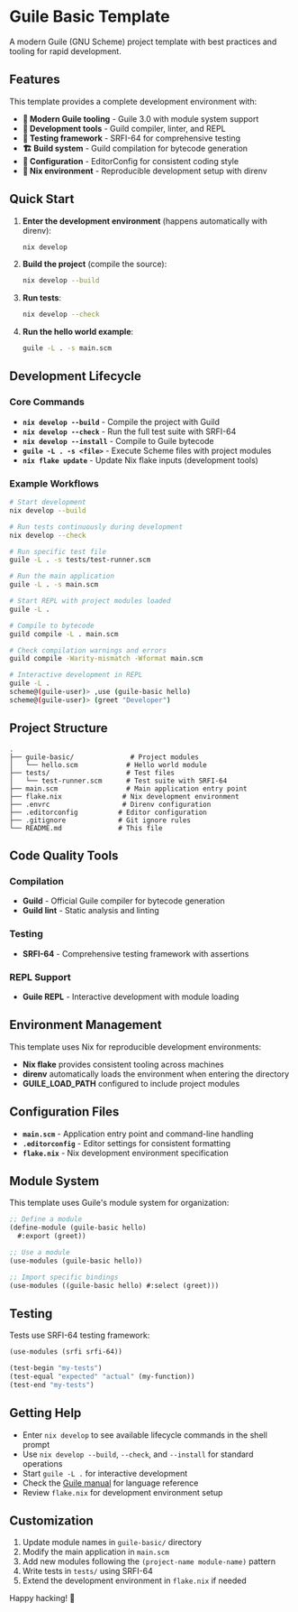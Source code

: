 
# Guile Basic Template

A modern Guile (GNU Scheme) project template with best practices and tooling for rapid development.

## Features

This template provides a complete development environment with:

- **🐧 Modern Guile tooling** - Guile 3.0 with module system support
- **🔧 Development tools** - Guild compiler, linter, and REPL
- **🧪 Testing framework** - SRFI-64 for comprehensive testing
- **🏗️ Build system** - Guild compilation for bytecode generation
- **📝 Configuration** - EditorConfig for consistent coding style
- **🔄 Nix environment** - Reproducible development setup with direnv

## Quick Start

1. **Enter the development environment** (happens automatically with direnv):
   ```bash
   nix develop
   ```

2. **Build the project** (compile the source):
   ```bash
   nix develop --build
   ```

3. **Run tests**:
   ```bash
   nix develop --check
   ```

4. **Run the hello world example**:
   ```bash
   guile -L . -s main.scm
   ```

## Development Lifecycle

### Core Commands

- **`nix develop --build`** - Compile the project with Guild
- **`nix develop --check`** - Run the full test suite with SRFI-64
- **`nix develop --install`** - Compile to Guile bytecode
- **`guile -L . -s <file>`** - Execute Scheme files with project modules
- **`nix flake update`** - Update Nix flake inputs (development tools)

### Example Workflows

```bash
# Start development
nix develop --build

# Run tests continuously during development
nix develop --check

# Run specific test file
guile -L . -s tests/test-runner.scm

# Run the main application
guile -L . -s main.scm

# Start REPL with project modules loaded
guile -L .

# Compile to bytecode
guild compile -L . main.scm

# Check compilation warnings and errors
guild compile -Warity-mismatch -Wformat main.scm

# Interactive development in REPL
guile -L .
scheme@(guile-user)> ,use (guile-basic hello)
scheme@(guile-user)> (greet "Developer")
```

## Project Structure

```
.
├── guile-basic/              # Project modules
│   └── hello.scm            # Hello world module
├── tests/                   # Test files
│   └── test-runner.scm      # Test suite with SRFI-64
├── main.scm                 # Main application entry point
├── flake.nix               # Nix development environment
├── .envrc                  # Direnv configuration
├── .editorconfig          # Editor configuration
├── .gitignore             # Git ignore rules
└── README.md              # This file
```

## Code Quality Tools

### Compilation
- **Guild** - Official Guile compiler for bytecode generation
- **Guild lint** - Static analysis and linting

### Testing
- **SRFI-64** - Comprehensive testing framework with assertions

### REPL Support
- **Guile REPL** - Interactive development with module loading

## Environment Management

This template uses Nix for reproducible development environments:

- **Nix flake** provides consistent tooling across machines
- **direnv** automatically loads the environment when entering the directory
- **GUILE_LOAD_PATH** configured to include project modules

## Configuration Files

- **`main.scm`** - Application entry point and command-line handling
- **`.editorconfig`** - Editor settings for consistent formatting
- **`flake.nix`** - Nix development environment specification

## Module System

This template uses Guile's module system for organization:

```scheme
;; Define a module
(define-module (guile-basic hello)
  #:export (greet))

;; Use a module
(use-modules (guile-basic hello))

;; Import specific bindings
(use-modules ((guile-basic hello) #:select (greet)))
```

## Testing

Tests use SRFI-64 testing framework:

```scheme
(use-modules (srfi srfi-64))

(test-begin "my-tests")
(test-equal "expected" "actual" (my-function))
(test-end "my-tests")
```

## Getting Help

- Enter `nix develop` to see available lifecycle commands in the shell prompt
- Use `nix develop --build`, `--check`, and `--install` for standard operations
- Start `guile -L .` for interactive development
- Check the [Guile manual](https://www.gnu.org/software/guile/manual/) for language reference
- Review `flake.nix` for development environment setup

## Customization

1. Update module names in `guile-basic/` directory
2. Modify the main application in `main.scm`
3. Add new modules following the `(project-name module-name)` pattern
4. Write tests in `tests/` using SRFI-64
5. Extend the development environment in `flake.nix` if needed

Happy hacking! 🐧

